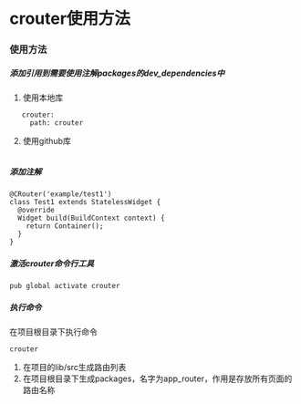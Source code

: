 
# crouter使用方法

### 使用方法
##### 添加引用到需要使用注解packages的dev_dependencies中
1. 使用本地库
```
   crouter:
     path: crouter
```

2. 使用github库
```

```

##### 添加注解
```
@CRouter('example/test1')
class Test1 extends StatelessWidget {
  @override
  Widget build(BuildContext context) {
    return Container();
  }
}
```

##### 激活crouter命令行工具
```
pub global activate crouter
```

##### 执行命令
在项目根目录下执行命令
```
crouter
```
1. 在项目的lib/src生成路由列表
2. 在项目根目录下生成packages，名字为app_router，作用是存放所有页面的路由名称